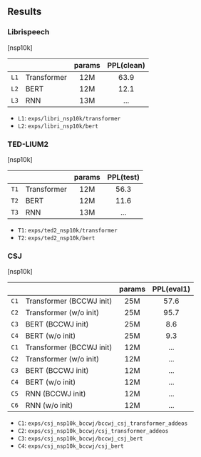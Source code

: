 ## Results

### Librispeech

[nsp10k]

| |  | params | PPL(clean) |
|:---:|:---|:---:|:---:|
| `L1` | Transformer | 12M | 63.9 |
| `L2` | BERT | 12M | 12.1 |
| `L3` | RNN | 13M | ... |

- `L1`: `exps/libri_nsp10k/transformer`
- `L2`: `exps/libri_nsp10k/bert`

### TED-LIUM2

[nsp10k]

| |  | params | PPL(test) |
|:---:|:---|:---:|:---:|
| `T1` | Transformer | 12M | 56.3 |
| `T2` | BERT | 12M | 11.6 |
| `T3` | RNN | 13M | ... |

- `T1`: `exps/ted2_nsp10k/transformer`
- `T2`: `exps/ted2_nsp10k/bert`

### CSJ

[nsp10k]

| |  | params | PPL(eval1) |
|:---:|:---|:---:|:---:|
| `C1` | Transformer (BCCWJ init) | 25M | 57.6 |
| `C2` | Transformer (w/o init) | 25M | 95.7 |
| `C3` | BERT (BCCWJ init) | 25M | 8.6 |
| `C4` | BERT (w/o init) | 25M | 9.3 |
| `C1` | Transformer (BCCWJ init) | 12M | ... |
| `C2` | Transformer (w/o init) | 12M | ... |
| `C3` | BERT (BCCWJ init) | 12M | ... |
| `C4` | BERT (w/o init) | 12M | ... |
| `C5` | RNN (BCCWJ init) | 12M | ... |
| `C6` | RNN (w/o init) | 12M | ... |

- `C1`: `exps/csj_nsp10k_bccwj/bccwj_csj_transformer_addeos`
- `C2`: `exps/csj_nsp10k_bccwj/csj_transformer_addeos`
- `C3`: `exps/csj_nsp10k_bccwj/bccwj_csj_bert`
- `C4`: `exps/csj_nsp10k_bccwj/csj_bert`
